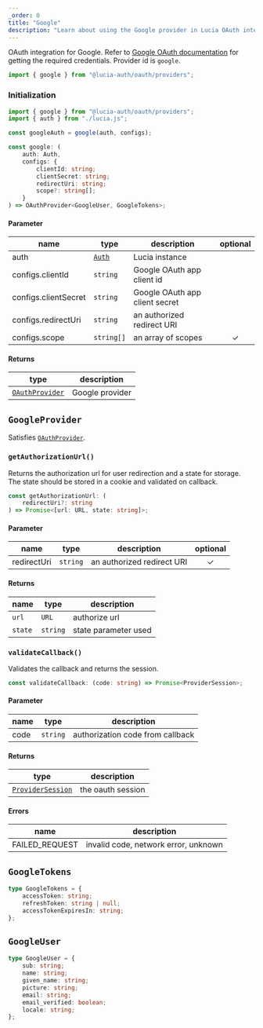 ```yaml
---
_order: 0
title: "Google"
description: "Learn about using the Google provider in Lucia OAuth integration"
---
```


OAuth integration for Google. Refer to [Google OAuth documentation](https://developers.google.com/identity/protocols/oauth2/web-server#httprests) for getting the required credentials. Provider id is `google`.

```ts
import { google } from "@lucia-auth/oauth/providers";
```

### Initialization

```ts
import { google } from "@lucia-auth/oauth/providers";
import { auth } from "./lucia.js";

const googleAuth = google(auth, configs);
```

```ts
const google: (
	auth: Auth,
	configs: {
		clientId: string;
		clientSecret: string;
		redirectUri: string;
		scope?: string[];
	}
) => OAuthProvider<GoogleUser, GoogleTokens>;
```

#### Parameter

| name                 | type                                 | description                    | optional |
| -------------------- | ------------------------------------ | ------------------------------ | :------: |
| auth                 | [`Auth`](/reference/lucia-auth/auth) | Lucia instance                 |          |
| configs.clientId     | `string`                             | Google OAuth app client id     |          |
| configs.clientSecret | `string`                             | Google OAuth app client secret |          |
| configs.redirectUri  | `string`                             | an authorized redirect URI     |          |
| configs.scope        | `string[]`                           | an array of scopes             |    ✓     |

#### Returns

| type                                              | description     |
| ------------------------------------------------- | --------------- |
| [`OAuthProvider`](/reference/oauth/oauthprovider) | Google provider |

## `GoogleProvider`

Satisfies [`OAuthProvider`](/reference/oauth/oauthprovider).

### `getAuthorizationUrl()`

Returns the authorization url for user redirection and a state for storage. The state should be stored in a cookie and validated on callback.

```ts
const getAuthorizationUrl: (
	redirectUri?: string
) => Promise<[url: URL, state: string]>;
```

#### Parameter

| name        | type     | description                | optional |
| ----------- | -------- | -------------------------- | :------: |
| redirectUri | `string` | an authorized redirect URI |    ✓     |

#### Returns

| name    | type     | description          |
| ------- | -------- | -------------------- |
| `url`   | `URL`    | authorize url        |
| `state` | `string` | state parameter used |

### `validateCallback()`

Validates the callback and returns the session.

```ts
const validateCallback: (code: string) => Promise<ProviderSession>;
```

#### Parameter

| name | type     | description                      |
| ---- | -------- | -------------------------------- |
| code | `string` | authorization code from callback |

#### Returns

| type                                                  | description       |
| ----------------------------------------------------- | ----------------- |
| [`ProviderSession`](/reference/oauth/providersession) | the oauth session |

#### Errors

| name           | description                          |
| -------------- | ------------------------------------ |
| FAILED_REQUEST | invalid code, network error, unknown |

## `GoogleTokens`

```ts
type GoogleTokens = {
	accessToken: string;
	refreshToken: string | null;
	accessTokenExpiresIn: string;
};
```

## `GoogleUser`

```ts
type GoogleUser = {
	sub: string;
	name: string;
	given_name: string;
	picture: string;
	email: string;
	email_verified: boolean;
	locale: string;
};
```
